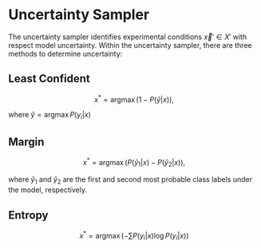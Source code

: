 # Uncertainty Sampler

The uncertainty sampler identifies experimental conditions $\vec{x}' \in X'$ with respect model uncertainty. Within the uncertainty sampler, there are three methods to determine uncertainty:

## Least Confident
$$
x^* = \operatorname{argmax} \left( 1-P(\hat{y}|x) \right),
$$

where $\hat{y} = \operatorname{argmax} P(y_i|x)$

## Margin

$$
x^* = \operatorname{argmax} \left( P(\hat{y}_1|x) - P(\hat{y}_2|x) \right),
$$

where $\hat{y}_1$ and $\hat{y}_2$ are the first and second most probable class labels under the model, respectively.

## Entropy
$$ 
x^* = \operatorname{argmax} \left( - \sum P(y_i|x)\operatorname{log} P(y_i|x) \right)
$$